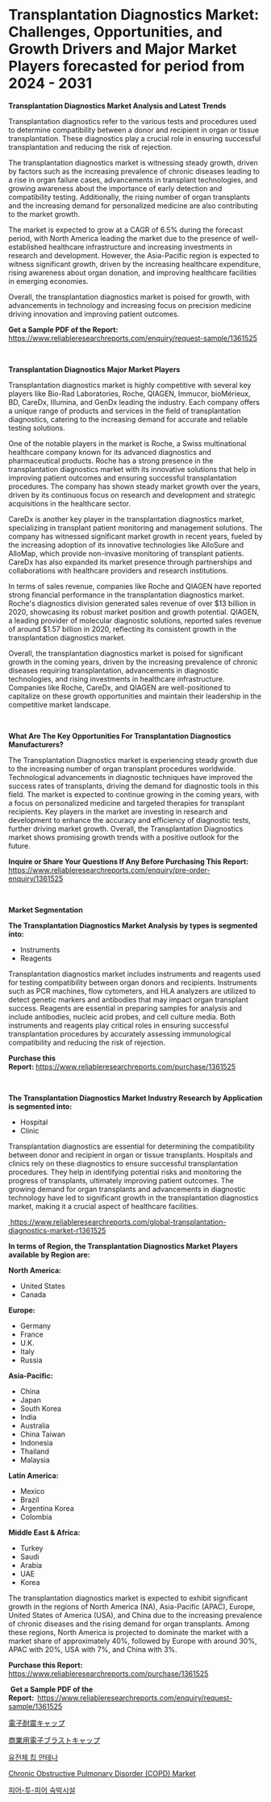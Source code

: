 <p><h1>Transplantation Diagnostics Market: Challenges, Opportunities, and Growth Drivers and Major Market Players forecasted for period from 2024 - 2031</h1></p><p><strong>Transplantation Diagnostics Market Analysis and Latest Trends</strong></p>
<p><p>Transplantation diagnostics refer to the various tests and procedures used to determine compatibility between a donor and recipient in organ or tissue transplantation. These diagnostics play a crucial role in ensuring successful transplantation and reducing the risk of rejection.</p><p>The transplantation diagnostics market is witnessing steady growth, driven by factors such as the increasing prevalence of chronic diseases leading to a rise in organ failure cases, advancements in transplant technologies, and growing awareness about the importance of early detection and compatibility testing. Additionally, the rising number of organ transplants and the increasing demand for personalized medicine are also contributing to the market growth.</p><p>The market is expected to grow at a CAGR of 6.5% during the forecast period, with North America leading the market due to the presence of well-established healthcare infrastructure and increasing investments in research and development. However, the Asia-Pacific region is expected to witness significant growth, driven by the increasing healthcare expenditure, rising awareness about organ donation, and improving healthcare facilities in emerging economies.</p><p>Overall, the transplantation diagnostics market is poised for growth, with advancements in technology and increasing focus on precision medicine driving innovation and improving patient outcomes.</p></p>
<p><strong>Get a Sample PDF of the Report:&nbsp;</strong> <a href="https://www.reliableresearchreports.com/enquiry/request-sample/1361525">https://www.reliableresearchreports.com/enquiry/request-sample/1361525</a></p>
<p>&nbsp;</p>
<p><strong>Transplantation Diagnostics Major Market Players</strong></p>
<p><p>Transplantation diagnostics market is highly competitive with several key players like Bio-Rad Laboratories, Roche, QIAGEN, Immucor, bioMérieux, BD, CareDx, Illumina, and GenDx leading the industry. Each company offers a unique range of products and services in the field of transplantation diagnostics, catering to the increasing demand for accurate and reliable testing solutions.</p><p>One of the notable players in the market is Roche, a Swiss multinational healthcare company known for its advanced diagnostics and pharmaceutical products. Roche has a strong presence in the transplantation diagnostics market with its innovative solutions that help in improving patient outcomes and ensuring successful transplantation procedures. The company has shown steady market growth over the years, driven by its continuous focus on research and development and strategic acquisitions in the healthcare sector.</p><p>CareDx is another key player in the transplantation diagnostics market, specializing in transplant patient monitoring and management solutions. The company has witnessed significant market growth in recent years, fueled by the increasing adoption of its innovative technologies like AlloSure and AlloMap, which provide non-invasive monitoring of transplant patients. CareDx has also expanded its market presence through partnerships and collaborations with healthcare providers and research institutions.</p><p>In terms of sales revenue, companies like Roche and QIAGEN have reported strong financial performance in the transplantation diagnostics market. Roche's diagnostics division generated sales revenue of over $13 billion in 2020, showcasing its robust market position and growth potential. QIAGEN, a leading provider of molecular diagnostic solutions, reported sales revenue of around $1.57 billion in 2020, reflecting its consistent growth in the transplantation diagnostics market.</p><p>Overall, the transplantation diagnostics market is poised for significant growth in the coming years, driven by the increasing prevalence of chronic diseases requiring transplantation, advancements in diagnostic technologies, and rising investments in healthcare infrastructure. Companies like Roche, CareDx, and QIAGEN are well-positioned to capitalize on these growth opportunities and maintain their leadership in the competitive market landscape.</p></p>
<p>&nbsp;</p>
<p><strong>What Are The Key Opportunities For Transplantation Diagnostics Manufacturers?</strong></p>
<p><p>The Transplantation Diagnostics market is experiencing steady growth due to the increasing number of organ transplant procedures worldwide. Technological advancements in diagnostic techniques have improved the success rates of transplants, driving the demand for diagnostic tools in this field. The market is expected to continue growing in the coming years, with a focus on personalized medicine and targeted therapies for transplant recipients. Key players in the market are investing in research and development to enhance the accuracy and efficiency of diagnostic tests, further driving market growth. Overall, the Transplantation Diagnostics market shows promising growth trends with a positive outlook for the future.</p></p>
<p><strong>Inquire or Share Your Questions If Any Before Purchasing This Report:</strong> <a href="https://www.reliableresearchreports.com/enquiry/pre-order-enquiry/1361525">https://www.reliableresearchreports.com/enquiry/pre-order-enquiry/1361525</a></p>
<p>&nbsp;</p>
<p><strong>Market Segmentation</strong></p>
<p><strong>The Transplantation Diagnostics Market Analysis by types is segmented into:</strong></p>
<p><ul><li>Instruments</li><li>Reagents</li></ul></p>
<p><p>Transplantation diagnostics market includes instruments and reagents used for testing compatibility between organ donors and recipients. Instruments such as PCR machines, flow cytometers, and HLA analyzers are utilized to detect genetic markers and antibodies that may impact organ transplant success. Reagents are essential in preparing samples for analysis and include antibodies, nucleic acid probes, and cell culture media. Both instruments and reagents play critical roles in ensuring successful transplantation procedures by accurately assessing immunological compatibility and reducing the risk of rejection.</p></p>
<p><strong>Purchase this Report:&nbsp;</strong><a href="https://www.reliableresearchreports.com/purchase/1361525">https://www.reliableresearchreports.com/purchase/1361525</a></p>
<p>&nbsp;</p>
<p><strong>The Transplantation Diagnostics Market Industry Research by Application is segmented into:</strong></p>
<p><ul><li>Hospital</li><li>Clinic</li></ul></p>
<p><p>Transplantation diagnostics are essential for determining the compatibility between donor and recipient in organ or tissue transplants. Hospitals and clinics rely on these diagnostics to ensure successful transplantation procedures. They help in identifying potential risks and monitoring the progress of transplants, ultimately improving patient outcomes. The growing demand for organ transplants and advancements in diagnostic technology have led to significant growth in the transplantation diagnostics market, making it a crucial aspect of healthcare facilities.</p></p>
<p><a href="https://www.reliableresearchreports.com/global-transplantation-diagnostics-market-r1361525">&nbsp;https://www.reliableresearchreports.com/global-transplantation-diagnostics-market-r1361525</a></p>
<p><strong>In terms of Region, the Transplantation Diagnostics Market Players available by Region are:</strong></p>
<p>
    <p> <strong> North America: </strong>
        <ul>
            <li>United States</li>
            <li>Canada</li>
        </ul>
        </p> 
    <p> <strong> Europe: </strong>
        <ul>
            <li>Germany</li>
            <li>France</li>
            <li>U.K.</li>
            <li>Italy</li>
            <li>Russia</li>
        </ul>
        </p> 
    <p> <strong> Asia-Pacific: </strong>
        <ul>
            <li>China</li>
            <li>Japan</li>
            <li>South Korea</li>
            <li>India</li>
            <li>Australia</li>
            <li>China Taiwan</li>
            <li>Indonesia</li>
            <li>Thailand</li>
            <li>Malaysia</li>
        </ul>
        </p> 
    <p> <strong> Latin America: </strong>
        <ul>
            <li>Mexico</li>
            <li>Brazil</li>
            <li>Argentina Korea</li>
            <li>Colombia</li>
        </ul>
        </p> 
    <p> <strong> Middle East & Africa: </strong>
        <ul>
            <li>Turkey</li>
            <li>Saudi</li>
            <li>Arabia</li>
            <li>UAE</li>
            <li>Korea</li>
        </ul>
    </p>
    </p>
<p><p>The transplantation diagnostics market is expected to exhibit significant growth in the regions of North America (NA), Asia-Pacific (APAC), Europe, United States of America (USA), and China due to the increasing prevalence of chronic diseases and the rising demand for organ transplants. Among these regions, North America is projected to dominate the market with a market share of approximately 40%, followed by Europe with around 30%, APAC with 20%, USA with 7%, and China with 3%.</p></p>
<p><strong>Purchase this Report: </strong><a href="https://www.reliableresearchreports.com/purchase/1361525">https://www.reliableresearchreports.com/purchase/1361525</a></p>
<p>&nbsp;<strong>Get a Sample PDF of the Report:&nbsp;&nbsp;</strong><a href="https://www.reliableresearchreports.com/enquiry/request-sample/1361525">https://www.reliableresearchreports.com/enquiry/request-sample/1361525</a></p>
<p><strong></strong></p>
<p><p><a href="https://github.com/mm14022023/Market-Research-Report-List-1/blob/main/959643889662.md">電子耐震キャップ</a></p><p><a href="https://github.com/EmoryYundt1935/Market-Research-Report-List-1/blob/main/678355589661.md">商業用電子ブラストキャップ</a></p><p><a href="https://medium.com/@elod.85/%EB%8B%A4%EC%9D%B4%EB%A0%89%ED%8A%B8%EB%A6%AD-%EC%B9%A9-%EC%95%88%ED%85%8C%EB%82%98-%EC%8B%9C%EC%9E%A5-%EC%97%B0%EA%B5%AC-%EB%B3%B4%EA%B3%A0%EC%84%9C-%EA%B7%B8-%EC%97%AD%EC%82%AC-%EB%B0%8F-2024%EB%85%84%EB%B6%80%ED%84%B0-2031%EB%85%84%EA%B9%8C%EC%A7%80%EC%9D%98-%EC%98%88%EC%B8%A1-47166b053d28">유전체 칩 안테나</a></p><p><a href="https://github.com/Glendatilghmankmgz0rbhwpy/Market-Research-Report-List-2/blob/main/chronic-obstructive-pulmonary-disorder-copd-market.md">Chronic Obstructive Pulmonary Disorder (COPD) Market</a></p><p><a href="https://github.com/asratman/Market-Research-Report-List-1/blob/main/269988282278.md">피어-투-피어 숙박시설</a></p></p>